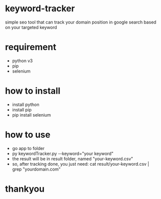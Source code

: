 # keyword-tracker
simple seo tool that can track your domain position in google search based on your targeted keyword

# requirement
- python v3
- pip
- selenium

# how to install
- install python
- install pip
- pip install selenium

# how to use
- go app to folder
- py keywordTracker.py --keyword="your keyword"
- the result will be in result folder, named "your-keyword.csv"
- so, after tracking done, you just need: cat result/your-keyword.csv | grep "yourdomain.com"

# thankyou
